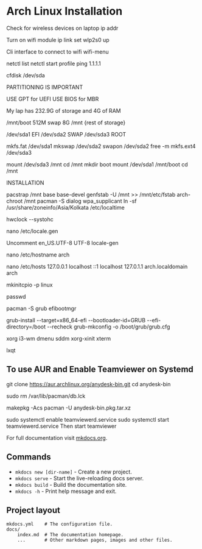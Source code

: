 # Arch Linux Installation

Check for wireless devices on laptop 
ip addr

Turn on wifi module
ip link set wlp2s0 up

Cli interface to connect to wifi
wifi-menu

netctl list
netctl start profile
ping 1.1.1.1

cfdisk /dev/sda

PARTITIONING IS IMPORTANT

USE GPT for UEFI
USE BIOS for MBR

My lap has 232.9G of storage and 4G of RAM

/mnt/boot 512M
swap 8G
/mnt {rest of storage}


/dev/sda1 EFI 
/dev/sda2 SWAP
/dev/sda3 ROOT

mkfs.fat /dev/sda1
mkswap /dev/sda2
swapon /dev/sda2
free -m
mkfs.ext4 /dev/sda3


mount /dev/sda3 /mnt
cd /mnt
mkdir boot
mount /dev/sda1 /mnt/boot
cd /mnt

INSTALLATION

pacstrap /mnt base base-devel
genfstab -U /mnt >> /mnt/etc/fstab
arch-chroot /mnt
pacman -S dialog wpa_supplicant
ln -sf /usr/share/zoneinfo/Asia/Kolkata /etc/localtime

hwclock --systohc

nano /etc/locale.gen

Uncomment en_US.UTF-8 UTF-8
locale-gen

nano /etc/hostname
arch

nano /etc/hosts
127.0.0.1	localhost
::1		localhost
127.0.1.1	arch.localdomain arch

mkinitcpio -p linux

passwd

pacman -S grub efibootmgr

grub-install --target=x86_64-efi --bootloader-id=GRUB --efi-directory=/boot --recheck
grub-mkconfig -o /boot/grub/grub.cfg


xorg i3-wm dmenu sddm xorg-xinit xterm

lxqt




## To use AUR and Enable Teamviewer on Systemd

git clone https://aur.archlinux.org/anydesk-bin.git
cd anydesk-bin

sudo rm /var/lib/pacman/db.lck

makepkg -Acs
pacman -U anydesk-bin.pkg.tar.xz

sudo systemctl enable teamviewerd.service
sudo systemctl start teamviewerd.service
Then start teamviewer


For full documentation visit [mkdocs.org](https://www.mkdocs.org).

## Commands

* `mkdocs new [dir-name]` - Create a new project.
* `mkdocs serve` - Start the live-reloading docs server.
* `mkdocs build` - Build the documentation site.
* `mkdocs -h` - Print help message and exit.

## Project layout

    mkdocs.yml    # The configuration file.
    docs/
        index.md  # The documentation homepage.
        ...       # Other markdown pages, images and other files.
